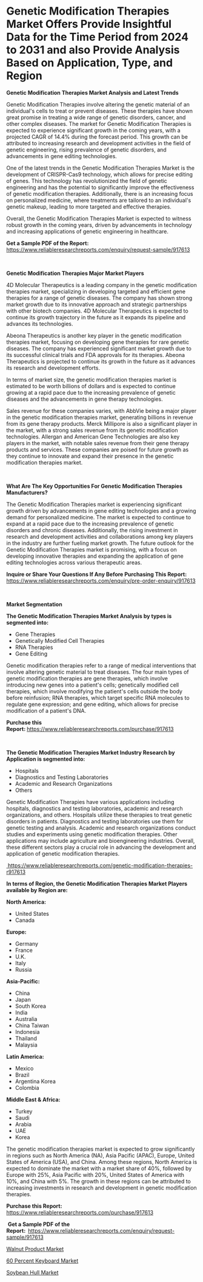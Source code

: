 <p><h1>Genetic Modification Therapies Market Offers Provide Insightful Data for the Time Period from 2024 to 2031 and also Provide Analysis Based on Application, Type, and Region</h1></p><p><strong>Genetic Modification Therapies Market Analysis and Latest Trends</strong></p>
<p><p>Genetic Modification Therapies involve altering the genetic material of an individual's cells to treat or prevent diseases. These therapies have shown great promise in treating a wide range of genetic disorders, cancer, and other complex diseases. The market for Genetic Modification Therapies is expected to experience significant growth in the coming years, with a projected CAGR of 14.4% during the forecast period. This growth can be attributed to increasing research and development activities in the field of genetic engineering, rising prevalence of genetic disorders, and advancements in gene editing technologies.</p><p>One of the latest trends in the Genetic Modification Therapies Market is the development of CRISPR-Cas9 technology, which allows for precise editing of genes. This technology has revolutionized the field of genetic engineering and has the potential to significantly improve the effectiveness of genetic modification therapies. Additionally, there is an increasing focus on personalized medicine, where treatments are tailored to an individual's genetic makeup, leading to more targeted and effective therapies.</p><p>Overall, the Genetic Modification Therapies Market is expected to witness robust growth in the coming years, driven by advancements in technology and increasing applications of genetic engineering in healthcare.</p></p>
<p><strong>Get a Sample PDF of the Report:&nbsp;</strong> <a href="https://www.reliableresearchreports.com/enquiry/request-sample/917613">https://www.reliableresearchreports.com/enquiry/request-sample/917613</a></p>
<p>&nbsp;</p>
<p><strong>Genetic Modification Therapies Major Market Players</strong></p>
<p><p>4D Molecular Therapeutics is a leading company in the genetic modification therapies market, specializing in developing targeted and efficient gene therapies for a range of genetic diseases. The company has shown strong market growth due to its innovative approach and strategic partnerships with other biotech companies. 4D Molecular Therapeutics is expected to continue its growth trajectory in the future as it expands its pipeline and advances its technologies.</p><p>Abeona Therapeutics is another key player in the genetic modification therapies market, focusing on developing gene therapies for rare genetic diseases. The company has experienced significant market growth due to its successful clinical trials and FDA approvals for its therapies. Abeona Therapeutics is projected to continue its growth in the future as it advances its research and development efforts.</p><p>In terms of market size, the genetic modification therapies market is estimated to be worth billions of dollars and is expected to continue growing at a rapid pace due to the increasing prevalence of genetic diseases and the advancements in gene therapy technologies.</p><p>Sales revenue for these companies varies, with AbbVie being a major player in the genetic modification therapies market, generating billions in revenue from its gene therapy products. Merck Millipore is also a significant player in the market, with a strong sales revenue from its genetic modification technologies. Allergan and American Gene Technologies are also key players in the market, with notable sales revenue from their gene therapy products and services. These companies are poised for future growth as they continue to innovate and expand their presence in the genetic modification therapies market.</p></p>
<p>&nbsp;</p>
<p><strong>What Are The Key Opportunities For Genetic Modification Therapies Manufacturers?</strong></p>
<p><p>The Genetic Modification Therapies market is experiencing significant growth driven by advancements in gene editing technologies and a growing demand for personalized medicine. The market is expected to continue to expand at a rapid pace due to the increasing prevalence of genetic disorders and chronic diseases. Additionally, the rising investment in research and development activities and collaborations among key players in the industry are further fueling market growth. The future outlook for the Genetic Modification Therapies market is promising, with a focus on developing innovative therapies and expanding the application of gene editing technologies across various therapeutic areas.</p></p>
<p><strong>Inquire or Share Your Questions If Any Before Purchasing This Report:</strong> <a href="https://www.reliableresearchreports.com/enquiry/pre-order-enquiry/917613">https://www.reliableresearchreports.com/enquiry/pre-order-enquiry/917613</a></p>
<p>&nbsp;</p>
<p><strong>Market Segmentation</strong></p>
<p><strong>The Genetic Modification Therapies Market Analysis by types is segmented into:</strong></p>
<p><ul><li>Gene Therapies</li><li>Genetically Modified Cell Therapies</li><li>RNA Therapies</li><li>Gene Editing</li></ul></p>
<p><p>Genetic modification therapies refer to a range of medical interventions that involve altering genetic material to treat diseases. The four main types of genetic modification therapies are gene therapies, which involve introducing new genes into a patient's cells; genetically modified cell therapies, which involve modifying the patient's cells outside the body before reinfusion; RNA therapies, which target specific RNA molecules to regulate gene expression; and gene editing, which allows for precise modification of a patient's DNA.</p></p>
<p><strong>Purchase this Report:&nbsp;</strong><a href="https://www.reliableresearchreports.com/purchase/917613">https://www.reliableresearchreports.com/purchase/917613</a></p>
<p>&nbsp;</p>
<p><strong>The Genetic Modification Therapies Market Industry Research by Application is segmented into:</strong></p>
<p><ul><li>Hospitals</li><li>Diagnostics and Testing Laboratories</li><li>Academic and Research Organizations</li><li>Others</li></ul></p>
<p><p>Genetic Modification Therapies have various applications including hospitals, diagnostics and testing laboratories, academic and research organizations, and others. Hospitals utilize these therapies to treat genetic disorders in patients. Diagnostics and testing laboratories use them for genetic testing and analysis. Academic and research organizations conduct studies and experiments using genetic modification therapies. Other applications may include agriculture and bioengineering industries. Overall, these different sectors play a crucial role in advancing the development and application of genetic modification therapies.</p></p>
<p><a href="https://www.reliableresearchreports.com/genetic-modification-therapies-r917613">&nbsp;https://www.reliableresearchreports.com/genetic-modification-therapies-r917613</a></p>
<p><strong>In terms of Region, the Genetic Modification Therapies Market Players available by Region are:</strong></p>
<p>
    <p> <strong> North America: </strong>
        <ul>
            <li>United States</li>
            <li>Canada</li>
        </ul>
        </p> 
    <p> <strong> Europe: </strong>
        <ul>
            <li>Germany</li>
            <li>France</li>
            <li>U.K.</li>
            <li>Italy</li>
            <li>Russia</li>
        </ul>
        </p> 
    <p> <strong> Asia-Pacific: </strong>
        <ul>
            <li>China</li>
            <li>Japan</li>
            <li>South Korea</li>
            <li>India</li>
            <li>Australia</li>
            <li>China Taiwan</li>
            <li>Indonesia</li>
            <li>Thailand</li>
            <li>Malaysia</li>
        </ul>
        </p> 
    <p> <strong> Latin America: </strong>
        <ul>
            <li>Mexico</li>
            <li>Brazil</li>
            <li>Argentina Korea</li>
            <li>Colombia</li>
        </ul>
        </p> 
    <p> <strong> Middle East & Africa: </strong>
        <ul>
            <li>Turkey</li>
            <li>Saudi</li>
            <li>Arabia</li>
            <li>UAE</li>
            <li>Korea</li>
        </ul>
    </p>
    </p>
<p><p>The genetic modification therapies market is expected to grow significantly in regions such as North America (NA), Asia Pacific (APAC), Europe, United States of America (USA), and China. Among these regions, North America is expected to dominate the market with a market share of 40%, followed by Europe with 25%, Asia Pacific with 20%, United States of America with 10%, and China with 5%. The growth in these regions can be attributed to increasing investments in research and development in genetic modification therapies.</p></p>
<p><strong>Purchase this Report: </strong><a href="https://www.reliableresearchreports.com/purchase/917613">https://www.reliableresearchreports.com/purchase/917613</a></p>
<p>&nbsp;<strong>Get a Sample PDF of the Report:&nbsp;&nbsp;</strong><a href="https://www.reliableresearchreports.com/enquiry/request-sample/917613">https://www.reliableresearchreports.com/enquiry/request-sample/917613</a></p>
<p><strong></strong></p>
<p><p><a href="https://www.linkedin.com/pulse/walnut-productnbspmarket-focuses-market-share-size-projected-vkavc">Walnut Product Market</a></p><p><a href="https://www.linkedin.com/pulse/decoding-60-percent-keyboard-market-metrics-share-trends-h2rke">60 Percent Keyboard Market</a></p><p><a href="https://www.linkedin.com/pulse/soybean-hull-market-analysis-sze-forecasted-period-from-ypfjc">Soybean Hull Market</a></p></p>